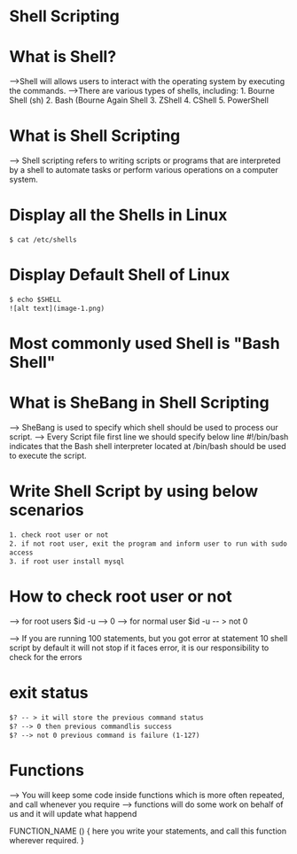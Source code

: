 # Shell Scripting
# What is Shell?
-->Shell will allows users to interact with the operating system by executing the commands.
-->There are various types of shells, including:
    1. Bourne Shell (sh)
    2. Bash (Bourne Again Shell
    3. ZShell
    4. CShell
    5. PowerShell

# What is Shell Scripting
--> Shell scripting refers to writing scripts or programs that are interpreted by a shell to automate tasks or perform various operations on a computer system.

# Display all the Shells in Linux
    $ cat /etc/shells

# Display Default Shell of Linux
    $ echo $SHELL
    ![alt text](image-1.png)

# Most commonly used Shell is "Bash Shell"

# What is SheBang in Shell Scripting
--> SheBang is used to specify which shell should be used to process our script.
--> Every Script file first line we should specify below line
        #!/bin/bash 
    indicates that the Bash shell interpreter located at /bin/bash should be used to execute the script.

# Write Shell Script by using below scenarios
    1. check root user or not
    2. if not root user, exit the program and inform user to run with sudo access
    3. if root user install mysql

# How to check root user or not
--> for root users $id -u --> 0
--> for normal user $id -u -- > not 0

--> If you are running 100 statements, but you got error at statement 10 shell script by default it will not stop if it faces error, it is our responsibility to check for the errors

# exit status
    $? -- > it will store the previous command status
    $? --> 0 then previous commandlis success
    $? --> not 0 previous command is failure (1-127)

# Functions
--> You will keep some code inside functions which is more often repeated, and call whenever you require
--> functions will do some work on behalf of us and it will update what happend

FUNCTION_NAME () {
here you write your statements, and call this function wherever required.
}

# 

